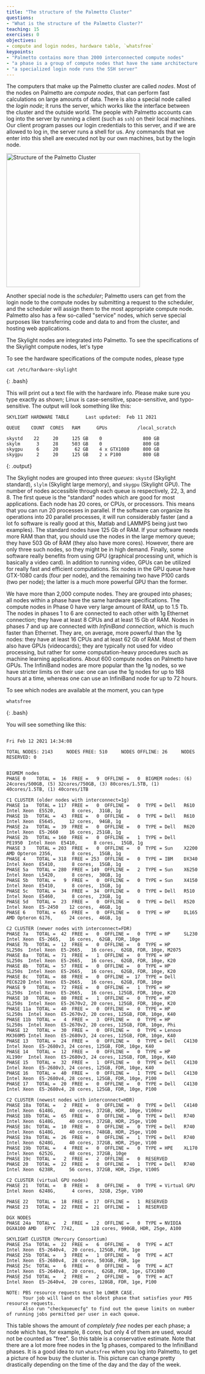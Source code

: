 ```yaml
---
title: "The structure of the Palmetto Cluster"
questions:
- "What is the structure of the Palmetto Cluster?"
teaching: 15
exercises: 0
objectives:
- compute and login nodes, hardware table, `whatsfree`
keypoints:
- "Palmetto contains more than 2000 interconnected compute nodes"
- "a phase is a group of compute nodes that have the same architecture (CPUs, RAM, GPUs)"
- "a specialized login node runs the SSH server"
---
```


The computers that make up the Palmetto cluster are called *nodes*. Most of the nodes on Palmetto are *compute nodes*, 
that can perform fast calculations on large amounts of data. There is also a special node called the *login node*; it runs the server, 
which works like the interface 
between the cluster 
and the outside world. The people with Palmetto accounts can log into the server by running a client (such as `ssh`) on their local machines. 
Our client program passes our login credentials to this server, and if we are allowed to log in, the server runs a shell for us. 
Any commands that we enter into this shell are executed not by our own machines, but by the login node.

<img src="../fig/palmetto-structure.png" alt="Structure of the Palmetto Cluster" style="height:350px">

Another special node is the *scheduler*; Palmetto users can get from the
login node to the compute nodes by submitting a request to the scheduler, and the scheduler will assign them to the most appropriate compute node.
Palmetto also has a few so-called "service" nodes, which serve special purposes like transferring code and data to and from the cluster, and hosting web applications.

The Skylight nodes are integrated into Palmetto. To see the specifications of the Skylight compute nodes, let's type

To see the hardware specifications of the compute nodes, please type

~~~
cat /etc/hardware-skylight
~~~
{: .bash}

This will print out a text file with the hardware info. Please make sure you type exactly as shown; Linux is case-sensitive, space-sensitive, 
and typo-sensitive. The output will look something like this:

~~~
SKYLIGHT HARDWARE TABLE      Last updated:  Feb 11 2021

QUEUE    COUNT  CORES   RAM      GPUs           /local_scratch

skystd    22     20     125 GB    0               800 GB
skylm      3     28     503 GB    0               800 GB
skygpu     6     20      62 GB    4 x GTX1080     800 GB
skygpu     2     20     125 GB    2 x P100        800 GB
~~~
{: .output}

The Skylight nodes are grouped into three *queues*: `skystd` (Skylight standard), `slylm` (Skylight large memory), and `skygpu` (Skylight GPU). The number of nodes accessible through each queue is respectively, 22, 3, and 8. The first queue is the "standard" nodes which are good for most applications. Each node has 20 cores, or CPUs, or processors.  This means that you can run 20 processes in parallel. If the software can organize its operations into 20 parallel processes, it will run considerably faster (and a lot fo software is really good at this, Matlab and LAMMPS being just two examples). The standard nodes have 125 Gb of RAM. If your software needs more RAM than that, you should use the nodes in the large memory queue; they have 503 Gb of RAM (they also have more cores). However, there are only three such nodes, so they might be in high demand. Finally, some software really benefits from using GPU (graphical processing unit, which is basically a video card). In addition to running video, GPUs can be utilized for really fast and efficient computations. Six nodes in the GPU queue have GTX-1080 cards (four per node), and the remaining two have P100 cards (two per node); the latter is a much more powerful GPU than the former. 


We have more than 2,000 compute nodes. They are grouped into phases; all nodes within a phase have the same hardware specifications. 
The compute nodes in Phase 0 
have very large amount of RAM, up to 1.5 Tb. The nodes in phases 1 to 6 are connected to each other with 1g Ethernet connection; they have at least 8
CPUs and at least 15 Gb of RAM. Nodes in phases 7 and up are connected with *InfiniBand connection*, which is much faster than Ethernet. They are, on average, more powerful than the 1g nodes: they have at least 16 CPUs and at least 62 Gb of RAM. Most of them also have GPUs (videocards); they are typically not used for video processing, but rather for some computation-heavy procedures such as machine learning applications. About 600 compute nodes on Palmetto have GPUs. The InfiniBand nodes are more popular than the 1g nodes, so we have stricter limits on their use: one can use the 1g nodes for up to 168 hours at a time, whereas one can use an InfiniBand node for up to 72 hours.

To see which nodes are available at the moment, you can type 

~~~
whatsfree
~~~
{: .bash}

You will see something like this:

~~~

Fri Feb 12 2021 14:34:08

TOTAL NODES: 2143     NODES FREE: 510     NODES OFFLINE: 26     NODES RESERVED: 0


BIGMEM nodes
PHASE 0    TOTAL =  16  FREE =   9  OFFLINE =   0  BIGMEM nodes: (6) 24cores/500GB, (5) 32cores/750GB, (3) 80cores/1.5TB, (1) 40cores/1.5TB, (1) 40cores/1TB

C1 CLUSTER (older nodes with interconnect=1g)
PHASE 1a   TOTAL = 117  FREE =   0  OFFLINE =   0  TYPE = Dell   R610    Intel Xeon  E5520,      8 cores,  31GB, 1g
PHASE 1b   TOTAL =  43  FREE =   0  OFFLINE =   0  TYPE = Dell   R610    Intel Xeon  E5645,     12 cores,  94GB, 1g
PHASE 2a   TOTAL =  39  FREE =   0  OFFLINE =   0  TYPE = Dell   R620    Intel Xeon  E5-2660    16 cores, 251GB, 1g
PHASE 2b   TOTAL = 160  FREE =   0  OFFLINE =   1  TYPE = Dell   PE1950  Intel Xeon  E5410,      8 cores,  15GB, 1g
PHASE 3    TOTAL = 203  FREE =   0  OFFLINE =   0  TYPE = Sun    X2200   AMD Opteron 2356,       8 cores,  15GB, 1g
PHASE 4    TOTAL = 318  FREE = 253  OFFLINE =   0  TYPE = IBM    DX340   Intel Xeon  E5410,      8 cores,  15GB, 1g
PHASE 5a   TOTAL = 280  FREE = 149  OFFLINE =   2  TYPE = Sun    X6250   Intel Xeon  L5420,      8 cores,  30GB, 1g
PHASE 5b   TOTAL =   9  FREE =   0  OFFLINE =   0  TYPE = Sun    X4150   Intel Xeon  E5410,      8 cores,  15GB, 1g
PHASE 5c   TOTAL =  34  FREE =  34  OFFLINE =   0  TYPE = Dell   R510    Intel Xeon  E5460,      8 cores,  23GB, 1g
PHASE 5d   TOTAL =  23  FREE =   0  OFFLINE =   0  TYPE = Dell   R520    Intel Xeon  E5-2450    12 cores,  46GB, 1g
PHASE 6    TOTAL =  65  FREE =   0  OFFLINE =   0  TYPE = HP     DL165   AMD Opteron 6176,      24 cores,  46GB, 1g

C2 CLUSTER (newer nodes with interconnect=FDR)
PHASE 7a   TOTAL =  42  FREE =   0  OFFLINE =   0  TYPE = HP     SL230   Intel Xeon  E5-2665,   16 cores,  62GB, FDR, 10ge
PHASE 7b   TOTAL =  12  FREE =   0  OFFLINE =   0  TYPE = HP     SL250s  Intel Xeon  E5-2665,   16 cores,  62GB, FDR, 10ge, M2075
PHASE 8a   TOTAL =  71  FREE =   1  OFFLINE =   0  TYPE = HP     SL250s  Intel Xeon  E5-2665,   16 cores,  62GB, FDR, 10ge, K20
PHASE 8b   TOTAL =  57  FREE =   0  OFFLINE =   0  TYPE = HP     SL250s  Intel Xeon  E5-2665,   16 cores,  62GB, FDR, 10ge, K20
PHASE 8c   TOTAL =  88  FREE =   0  OFFLINE =  17  TYPE = Dell   PEC6220 Intel Xeon  E5-2665,   16 cores,  62GB, FDR, 10ge
PHASE 9    TOTAL =  72  FREE =   0  OFFLINE =   1  TYPE = HP     SL250s  Intel Xeon  E5-2665,   16 cores, 125GB, FDR, 10ge, K20
PHASE 10   TOTAL =  80  FREE =   1  OFFLINE =   0  TYPE = HP     SL250s  Intel Xeon  E5-2670v2, 20 cores, 125GB, FDR, 10ge, K20
PHASE 11a  TOTAL =  40  FREE =   0  OFFLINE =   0  TYPE = HP     SL250s  Intel Xeon  E5-2670v2, 20 cores, 125GB, FDR, 10ge, K40
PHASE 11b  TOTAL =   4  FREE =   3  OFFLINE =   0  TYPE = HP     SL250s  Intel Xeon  E5-2670v2, 20 cores, 125GB, FDR, 10ge, Phi
PHASE 12   TOTAL =  30  FREE =   0  OFFLINE =   0  TYPE = Lenovo MX360M5 Intel Xeon  E5-2680v3, 24 cores, 125GB, FDR, 10ge, K40
PHASE 13   TOTAL =  24  FREE =   0  OFFLINE =   0  TYPE = Dell   C4130   Intel Xeon  E5-2680v3, 24 cores, 125GB, FDR, 10ge, K40
PHASE 14   TOTAL =  12  FREE =   0  OFFLINE =   0  TYPE = HP     XL190r  Intel Xeon  E5-2680v3, 24 cores, 125GB, FDR, 10ge, K40
PHASE 15   TOTAL =  32  FREE =   1  OFFLINE =   0  TYPE = Dell   C4130   Intel Xeon  E5-2680v3, 24 cores, 125GB, FDR, 10ge, K40
PHASE 16   TOTAL =  40  FREE =   0  OFFLINE =   1  TYPE = Dell   C4130   Intel Xeon  E5-2680v4, 28 cores, 125GB, FDR, 10ge, P100
PHASE 17   TOTAL =  20  FREE =   0  OFFLINE =   0  TYPE = Dell   C4130   Intel Xeon  E5-2680v4, 28 cores, 125GB, FDR, 10ge, P100

C2 CLUSTER (newest nodes with interconnect=HDR)
PHASE 18a  TOTAL =   2  FREE =   0  OFFLINE =   0  TYPE = Dell   C4140   Intel Xeon  6148G,     40 cores, 372GB, HDR, 10ge, V100nv
PHASE 18b  TOTAL =  65  FREE =   0  OFFLINE =   0  TYPE = Dell   R740    Intel Xeon  6148G,     40 cores, 372GB, HDR, 25ge, V100
PHASE 18c  TOTAL =  10  FREE =   0  OFFLINE =   0  TYPE = Dell   R740    Intel Xeon  6148G,     40 cores, 748GB, HDR, 25ge, V100
PHASE 19a  TOTAL =  26  FREE =   0  OFFLINE =   1  TYPE = Dell   R740    Intel Xeon  6248G,     40 cores, 372GB, HDR, 25ge, V100
PHASE 19b  TOTAL =   4  FREE =   0  OFFLINE =   0  TYPE = HPE    XL170   Intel Xeon  6252G,     48 cores, 372GB, 10ge
PHASE 19c  TOTAL =   2  FREE =   2  OFFLINE =   0  RESERVED
PHASE 20   TOTAL =  22  FREE =   0  OFFLINE =   1  TYPE = Dell   R740    Intel Xeon  6238R,     56 cores, 372GB, HDR, 25ge, V100S

C2 CLUSTER (virtual GPU nodes)
PHASE 21   TOTAL =   8  FREE =   8  OFFLINE =   0  TYPE = Virtual GPU    Intel Xeon  6248G,      4 cores,  32GB, 25ge, V100

PHASE 22   TOTAL =  18  FREE =  17  OFFLINE =   1  RESERVED
PHASE 23   TOTAL =  22  FREE =  21  OFFLINE =   1  RESERVED

DGX NODES
PHASE 24a  TOTAL =   2  FREE =   2  OFFLINE =   0  TYPE = NVIDIA DGXA100 AMD   EPYC  7742,      128 cores, 990GB, HDR, 25ge, A100

SKYLIGHT CLUSTER (Mercury Consortium)
PHASE 25a  TOTAL =  22  FREE =   6  OFFLINE =   0  TYPE = ACT            Intel Xeon  E5-2640v4,  20 cores, 125GB, FDR, 1ge
PHASE 25b  TOTAL =   3  FREE =   1  OFFLINE =   0  TYPE = ACT            Intel Xeon  E5-2680v4,  28 cores, 503GB, FDR, 1ge
PHASE 25c  TOTAL =   6  FREE =   0  OFFLINE =   0  TYPE = ACT            Intel Xeon  E5-2640v4,  20 cores,  62GB, FDR, 1ge, GTX1080
PHASE 25d  TOTAL =   2  FREE =   2  OFFLINE =   0  TYPE = ACT            Intel Xeon  E5-2640v4,  20 cores, 128GB, FDR, 1ge, P100

NOTE: PBS resource requests must be LOWER CASE.
      Your job will land on the oldest phase that satisfies your PBS resource requests.
      Also run "checkqueuecfg" to find out the queue limits on number of running jobs permitted per user in each queue.
~~~

This table shows the amount of *completely free* nodes per each phase; a node which has, for example, 8 cores, but only 4 of them are used, would not be counted as "free". So this table is a conservative estimate. Note that there are a lot more free nodes in the 1g phases, compared to the InfiniBand phases. It is a good idea to run `whatsfree` when you log into Palmetto, to get a picture of how busy the cluster is. This picture can change pretty drastically depending on the time of the day and the day of the week.

